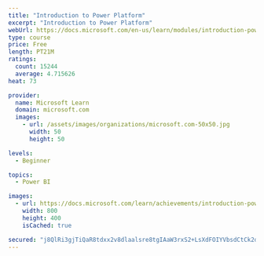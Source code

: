 ```yaml
---
title: "Introduction to Power Platform"
excerpt: "Introduction to Power Platform"
webUrl: https://docs.microsoft.com/en-us/learn/modules/introduction-power-platform/
type: course
price: Free
length: PT21M
ratings:
  count: 15244
  average: 4.715626
heat: 73

provider:
  name: Microsoft Learn
  domain: microsoft.com
  images:
    - url: /assets/images/organizations/microsoft.com-50x50.jpg
      width: 50
      height: 50

levels:
  - Beginner

topics:
  - Power BI

images:
  - url: https://docs.microsoft.com/learn/achievements/introduction-power-platform-social.png
    width: 800
    height: 400
    isCached: true

secured: "j8QlRi3gjTiQaR8tdxx2v8dlaalsre8tgIAaW3rxS2+LsXdFOIYVbsdCtCk2dQjsMDWaUDRRBuFOel5ojT4Syq1DdPpzjvy4IRku1iOKZpGMK8C9KZsdagNMuMymEnpwch2yTEI/ggqV7CzoN+wHNl6ACVZlMSbyQYetC2ATDiycfcsWK/9JIazOuW8Scs+2WAHE1030NEOkHO73XQJppj8h51hCHewOjMtRTfM4rD2TORCFdtHAKExPLstfsFDKNKQUSdf8KGvgi8vkcjq2h0ejwgyD9DjLgM1ylrNLVjFl7P1XCzcCdq7PI3pBAsR42CEOk1hc0ax9GGVthvA5qPPcnmIrlyXcO+jBnowma9nSrl6IKpKvPQATIeWwuEGYLCm0hhzAPDGcS5eFOx9+uyd0rK3FbaQ4xq/krXSGII8F82Pu7eJJ5Oqisbt60arP;huoe1g4Uzi8U+RjETDZLzQ=="
---
```


